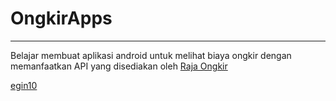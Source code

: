 # OngkirApps
---

Belajar membuat aplikasi android untuk melihat biaya ongkir dengan memanfaatkan API yang disediakan oleh [Raja Ongkir](https://rajaongkir.com/dokumentasi)

[egin10](https://github.com/egin10)